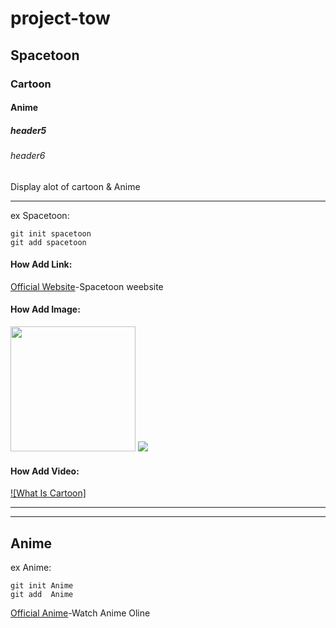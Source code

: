 # project-tow
## Spacetoon
### Cartoon
#### Anime
##### header5
###### header6

Display alot of cartoon & Anime

***
ex Spacetoon:

```
git init spacetoon
git add spacetoon
```


#### How Add Link:
[Official Website](https://spacetoon.com/)-Spacetoon weebsite


#### How Add Image:

<div>
<img src ="https://github.com/omar-IT/project-one/assets/139554316/b6634861-4da7-487b-b0bb-2fc7ffeb7209" width="200">
<img src="https://th.bing.com/th?id=OIP.izneqPfHzhjHYI5u-wunXgHaHa&w=250&h=250&c=8&rs=1&qlt=90&o=6&dpr=1.3&pid=3.1&rm=2">
</div>


#### How Add Video:

[![What Is Cartoon]](https://www.youtube.com/watch?v=fxZE5hOMyi4)

***
***

## Anime

ex Anime:

```
git init Anime
git add  Anime
```
[Official Anime](https://www.anime-planet.com/anime/watch-online/)-Watch Anime Oline
